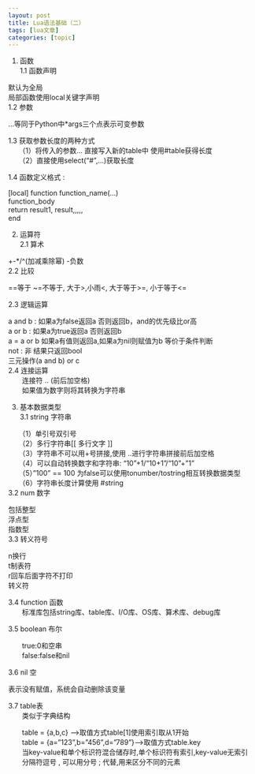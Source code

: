 ```yaml
---
layout: post
title: Lua语法基础（二） 
tags: [lua文章]
categories: [topic]
---
```

<ol>
<li>函数<br/>1.1 函数声明</li>
</ol>
<p>默认为全局<br/>局部函数使用local关键字声明<br/>1.2 参数
　　</p>
<p>…等同于Python中*args三个点表示可变参数<br/></p>
<p>1.3 获取参数长度的两种方式<br/>　　（1）将传入的参数… 直接写入新的table中 使用#table获得长度<br/>　　（2）直接使用select(“#”,…)获取长度</p>
<p>1.4 函数定义格式 :</p>
<p>[local] function function_name(…)<br/>function_body<br/>return result1, result,,,,,<br/>end</p>
<ol start="2">
<li>运算符<br/>2.1  算术</li>
</ol>
<p>+-*/^(加减乘除幂) -负数<br/>2.2 比较</p>
<p>==等于 ~=不等于, 大于&gt;,小雨&lt;, 大于等于&gt;=, 小于等于&lt;=</p>
<p>2.3 逻辑运算</p>
<p>a and b : 如果a为false返回a 否则返回b，and的优先级比or高<br/>a or b : 如果a为true返回a 否则返回b<br/>a = a or b 如果a有值则返回a,如果a为nil则赋值为b 等价于条件判断<br/>not : 非 结果只返回bool<br/>三元操作(a and b) or c<br/>2.4 连接运算<br/>　　连接符 .. (前后加空格)<br/>　　如果值为数字则将其转换为字符串</p>
<ol start="3">
<li>基本数据类型<br/>3.1 string 字符串</li>
</ol>
<p>　　（1）单引号双引号<br/>　　（2）多行字符串[[ 多行文字 ]]<br/>　　（3）字符串不可以用+号拼接,使用 ..进行字符串拼接前后加空格<br/>　　（4）可以自动转换数字和字符串: “10”+1/“10+1”/“10”+”1”<br/>　　（5）”100” == 100 为false可以使用tonumber/tostring相互转换数据类型<br/>　　（6）字符串长度计算使用 #string<br/>3.2 num 数字
　　</p>
<p>包括整型<br/>浮点型<br/>指数型<br/>3.3 转义符号</p>
<p>n换行<br/>t制表符<br/>r回车后面字符不打印<br/>转义符</p>
<p>3.4 function 函数<br/>　　标准库包括string库、table库、I/O库、OS库、算术库、debug库</p>
<p>3.5 boolean 布尔</p>
<p>　　true:0和空串<br/>　　false:false和nil</p>
<p>3.6 nil 空</p>
<p>表示没有赋值，系统会自动删除该变量</p>
<p>3.7 table表<br/>　　类似于字典结构</p>
<p>　　table = {a,b,c} –&gt;取值方式table[1]使用索引取从1开始<br/>　　table = {a=”123”,b=”456”,d=”789”}–&gt;取值方式table.key<br/>　　当key-value和单个标识符混合储存时,单个标识符有索引,key-value无索引<br/>　　分隔符逗号 , 可以用分号 ; 代替,用来区分不同的元素</p>